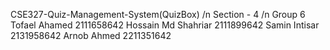 CSE327-Quiz-Management-System(QuizBox) /n
Section - 4 /n
Group 6
Tofael Ahamed 2111658642
Hossain Md Shahriar 2111899642
Samin Intisar 2131958642
Arnob Ahmed 2211351642
